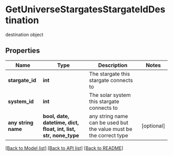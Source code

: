 # GetUniverseStargatesStargateIdDestination

destination object

## Properties
Name | Type | Description | Notes
------------ | ------------- | ------------- | -------------
**stargate_id** | **int** | The stargate this stargate connects to | 
**system_id** | **int** | The solar system this stargate connects to | 
**any string name** | **bool, date, datetime, dict, float, int, list, str, none_type** | any string name can be used but the value must be the correct type | [optional]

[[Back to Model list]](../README.md#documentation-for-models) [[Back to API list]](../README.md#documentation-for-api-endpoints) [[Back to README]](../README.md)


